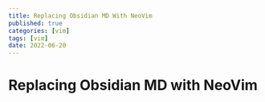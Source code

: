 ```yaml
---
title: Replacing Obsidian MD With NeoVim
published: true
categories: [vim]
tags: [vim]
date: 2022-06-20
---
```


# Replacing Obsidian MD with NeoVim


